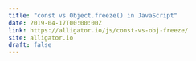 ```yaml
---
title: "const vs Object.freeze() in JavaScript"
date: 2019-04-17T00:00:00Z
link: https://alligator.io/js/const-vs-obj-freeze/
site: alligator.io
draft: false
---
```

